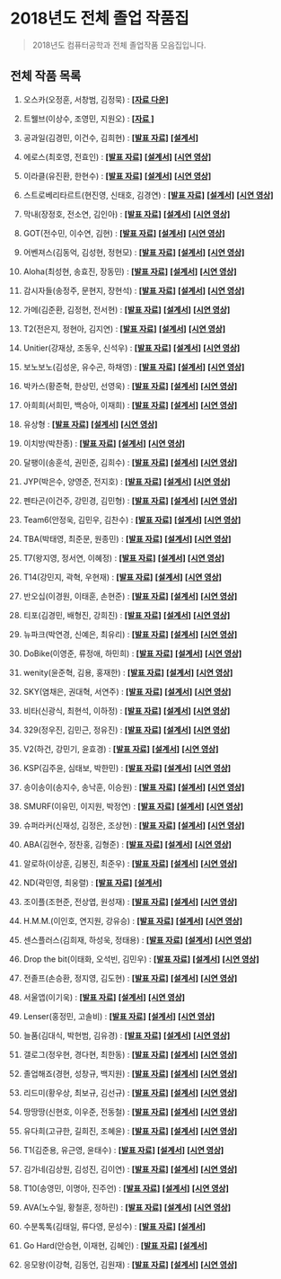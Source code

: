 # 2018년도 전체 졸업 작품집
> 2018년도 컴퓨터공학과 전체 졸업작품 모음집입니다.

## 전체 작품 목록

1. 오스카(오정훈, 서창범, 김정묵) :  [__[자료 다운]__](./src/1_zip)
2. 트웰브(이상수, 조영민, 지원오) :  [__[자료 ]__](./src/2_zip.zip)
3. 공과일(김경민, 이건수, 김희현) :  [__[발표 자료]__](./src/3_ppt.pptx) [__[설계서]__](.src/3_design.hwp)
4. 에로스(최호영, 전효인) : [__[발표 자료]__](./src/4_ppt.pptx) [__[설계서]__](./src/4_design.hwp) [__[시연 영상]__](./src/4_video.mp4)
5. 이라클(유진환, 한현수) : [__[발표 자료]__](./src/5_ppt.pptx) [__[설계서]__](./src/5_design.hwp) [__[시연 영상]__](./src/5_video.mp4)

7. 스트로베리타르트(현진영, 신태호, 김경연) : [__[발표 자료]__](./src/7_ppt.pptx) [__[설계서]__](./src/7_design.docx) [__[시연 영상]__](./src/7_video.mp4)
8. 막내(장정호, 전소연, 김인아) : [__[발표 자료]__](./src/8_ppt.pptx) [__[설계서]__](./src/8_design.pptx) [__[시연 영상]__](./src/8_video.mp4)
9. GOT(전수민, 이수연, 김현) : [__[발표 자료]__](./src/9_ppt.pptx) [__[설계서]__](./src/9_design.hwp) [__[시연 영상]__](./src/9_video.mp4)
10. 어벤져스(김동억, 김성현, 정현모) : [__[발표 자료]__](./src/10_ppt.pptx) [__[설계서]__](./src/10_design.hwp) [__[시연 영상]__](./src/10_video.mp4)
11. Aloha(최성현, 송효진, 장동민) : [__[발표 자료]__](./src/11_ppt.pptx) [__[설계서]__](./src/11_design.hwp) [__[시연 영상]__](./src/11_video.mp4)
12. 감시자들(송정주, 문현지, 장현석) : [__[발표 자료]__](./src/12_ppt.pptx) [__[설계서]__](./src/12_design.hwp) [__[시연 영상]__](./src/12_video.mp4)
13. 가메(김준환, 김정현, 전서현) : [__[발표 자료]__](./src/13_ppt.pptx) [__[설계서]__](./src/13_design.docx) [__[시연 영상]__](./src/13_video.txt)
14. T2(전은지, 정현아, 김지연) : [__[발표 자료]__](./src/14_ppt.pptx) [__[설계서]__](./src/14_design.hwp) [__[시연 영상]__](./src/14_video.mp4)
15. Unitier(강재상, 조동우, 신석우) : [__[발표 자료]__](./src/15_ppt.pptx) [__[설계서]__](./src/15_design.docx) [__[시연 영상]__](https://www.youtube.com/watch?v=gZ2Hj7UBU0E&feature=youtu.be)
16. 보노보노(김성운, 유수곤, 하채영) : [__[발표 자료]__](./src/16_ppt.pptx) [__[설계서]__](./src/16_design.hwp) [__[시연 영상]__](./src/16_video.mp4)
17. 박카스(황준혁, 한상민, 선영욱) : [__[발표 자료]__](./src/17_ppt.pptx) [__[설계서]__](./src/17_design.hwp) [__[시연 영상]__](./src/17_video.mp4)
18. 아희희(서희민, 백승아, 이재희) : [__[발표 자료]__](./src/18_ppt.pptx) [__[설계서]__](./src/18_design.hwp) [__[시연 영상]__](./src/18_video.mp4)
19. 유상형 : [__[발표 자료]__](./src/19_ppt.pptx) [__[설계서]__](./src/19_design.docx) [__[시연 영상]__](./src/19_video.mp4)
20. 이치방(박찬종) : [__[발표 자료]__](./src/20_ppt.pptx) [__[설계서]__](./src/20_design.docx) [__[시연 영상]__](./src/20_video.mp4)
21. 달팽이(송훈석, 권민준, 김희수) : [__[발표 자료]__](./src/21_ppt.pptx) [__[설계서]__](./src/21_design.hwp) [__[시연 영상]__](./src/21_video.avi)
22. JYP(박은수, 양영준, 전지호) : [__[발표 자료]__](./src/22_ppt.pptx) [__[설계서]__](./src/22_design.hwp) [__[시연 영상]__](./src/22_video.mp4)
23. 펜타곤(이건주, 강민경, 김민형) : [__[발표 자료]__](./src/23_ppt.pptx) [__[설계서]__](./src/23_design.hwp) [__[시연 영상]__](./src/23_video.mp4)
24. Team6(안정욱, 김민우, 김찬수) : [__[발표 자료]__](./src/24_ppt.pptx) [__[설계서]__](./src/24_design.hwp) [__[시연 영상]__](./src/24_video.mp4)
25. TBA(박태영, 최준문, 원종민) : [__[발표 자료]__](./src/25_ppt.pptx) [__[설계서]__](./src/25_design.hwp) [__[시연 영상]__](./src/25_video.mp4)
26. T7(왕지영, 정서연, 이혜정) : [__[발표 자료]__](./src/26_ppt.pptx) [__[설계서]__](./src/26_design.docx) [__[시연 영상]__](./src/26_video.mp4)
27. T14(강민지, 곽혁, 우현재) : [__[발표 자료]__](./src/27_ppt.pptx) [__[설계서]__](./src/27_design.hwp) [__[시연 영상]__](./src/27_video.mp4)

29. 반오십(이경원, 이태훈, 손현준) : [__[발표 자료]__](./src/29_ppt.pptx) [__[설계서]__](./src/29_design.hwp) [__[시연 영상]__](./src/29_video.mp4)
30. 티포(김경민, 배형진, 강희진) : [__[발표 자료]__](./src/30_ppt.pptx) [__[설계서]__](./src/30_design.hwp) [__[시연 영상]__](./src/30_video.txt)
31. 뉴파크(박연경, 신예은, 최유리) : [__[발표 자료]__](./src/31_ppt.pptx) [__[설계서]__](./src/31_design.docx) [__[시연 영상]__](./src/31_video.mp4)
32. DoBike(이영준, 류정애, 하민희) : [__[발표 자료]__](./src/32_ppt.pdf) [__[설계서]__](./src/32_design.docx) [__[시연 영상]__](./src/32_video.mp4)
33. wenity(윤준혁, 김용, 홍재한) : [__[발표 자료]__](./src/33_ppt.pptx) [__[설계서]__](./src/33_design.hwp) [__[시연 영상]__](./src/33_video.txt)
34. SKY(염채은, 권대혁, 서연주) : [__[발표 자료]__](./src/34_ppt.pptx) [__[설계서]__](./src/34_design.hwp) [__[시연 영상]__](./src/34_video.mp4)
35. 비타(신광식, 최현석, 이하정) : [__[발표 자료]__](./src/35_ppt.pptx) [__[설계서]__](./src/35_design.hwp) [__[시연 영상]__](./src/35_video.txt)
36. 329(정우진, 김민근, 정유진) : [__[발표 자료]__](./src/36_ppt.pptx) [__[설계서]__](./src/36_design.hwp) [__[시연 영상]__](./src/36_video.txt)
37. V2(하건, 강민기, 윤효경) : [__[발표 자료]__](./src/37_ppt.pptx) [__[설계서]__](./src/37_design.doc) [__[시연 영상]__](./src/37_video.mp4)
38. KSP(김주윤, 심태보, 박한민) : [__[발표 자료]__](./src/38_ppt.pptx) [__[설계서]__](./src/38_design.hwp) [__[시연 영상]__](./src/38_video.mp4)
39. 송이송이(송지수, 송낙훈, 이승원) : [__[발표 자료]__](./src/39_ppt.pdf) [__[설계서]__](./src/39_design.doc) [__[시연 영상]__](./src/39_video.txt)
40. SMURF(이유민, 이지원, 박정연) : [__[발표 자료]__](./src/40_ppt.pptx) [__[설계서]__](./src/40_design.doc) [__[시연 영상]__](./src/40_video.mp4)
41. 슈퍼라커(신재성, 김정은, 조상현) : [__[발표 자료]__](./src/41_ppt.pptx) [__[설계서]__](./src/41_design.doc) [__[시연 영상]__](./src/41_video.mp4)
42. ABA(김현수, 정찬홍, 김형준) : [__[발표 자료]__](./src/42_ppt.pptx) [__[설계서]__](./src/42_design.docx) [__[시연 영상]__](./src/42_video.mp4)
43. 알로하(이상훈, 김봉진, 최준우) : [__[발표 자료]__](./src/43_ppt.pptx) [__[설계서]__](./src/43_design.doc) [__[시연 영상]__](./src/43_video.mp4)
44. ND(곽민영, 최웅렬) : [__[발표 자료]__](./src/44_ppt.pptx) [__[설계서]__](./src/44_design.doc)
45. 조이플(조현준, 전상엽, 원성재) : [__[발표 자료]__](./src/45_ppt.pptx) [__[설계서]__](./src/45_design.hwp) [__[시연 영상]__](./src/45_video.mp4)
46. H.M.M.(이인호, 연지원, 강유승) : [__[발표 자료]__](./src/46_ppt.pptx) [__[설계서]__](./src/46_design.docx) [__[시연 영상]__](./src/46_video.mp4)
47. 센스플러스(김희재, 하성욱, 정태용) : [__[발표 자료]__](./src/47_ppt.pptx) [__[설계서]__](./src/47_design.hwp) [__[시연 영상]__](./src/47_video.txt)
48. Drop the bit(이태화, 오석빈, 김민우) : [__[발표 자료]__](./src/48_ppt.pptx) [__[설계서]__](./src/48_design.doc) [__[시연 영상]__](./src/48_video.txt)

50. 전졸프(손승환, 정지영, 김도현) : [__[발표 자료]__](./src/50_ppt.pptx) [__[설계서]__](./src/50_design.hwp) [__[시연 영상]__](./src/50_video.txt)
51. 서울앱(이기욱) : [__[발표 자료]__](./src/51_ppt.pptx) [__[설계서]__](./src/51_design.hwp) [__[시연 영상]__](./src/51_video.txt)
52. Lenser(홍정민, 고솔비) : [__[발표 자료]__](./src/52_ppt.pptx) [__[설계서]__](./src/52_design.hwp) [__[시연 영상]__](./src/52_video.mp4)
53. 늘품(김대식, 박현범, 김유경) : [__[발표 자료]__](./src/53_ppt.pptx) [__[설계서]__](./src/53_design.hwp) [__[시연 영상]__](./src/53_video.mp4)
54. 갤로그(정우현, 경다현, 최한동) : [__[발표 자료]__](./src/54_ppt.pptx) [__[설계서]__](./src/54_design.hwp) [__[시연 영상]__](./src/54_video.mp4)
55. 졸업해죠(경현, 성창규, 백지원) : [__[발표 자료]__](./src/55_ppt.pptx) [__[설계서]__](./src/55_design.hwp) [__[시연 영상]__](./src/55_video.mp4)
56. 리드미(황우상, 최보규, 김선규) : [__[발표 자료]__](./src/56_ppt.pptx) [__[설계서]__](./src/56_design.hwp) [__[시연 영상]__](./src/56_video.mp4)
57. 땅땅땅(신현호, 이우준, 전동철) : [__[발표 자료]__](./src/57_ppt.pptx) [__[설계서]__](./src/57_design.hwp) [__[시연 영상]__](./src/57_video.mp4)
58. 유다희(고규한, 길희진, 조혜윤) : [__[발표 자료]__](./src/58_ppt.pptx) [__[설계서]__](./src/58_design.hwp) [__[시연 영상]__](./src/58_video.mp4)
59. T1(김준용, 유근영, 윤태수) : [__[발표 자료]__](./src/59_ppt.pdf) [__[설계서]__](./src/59_design.hwp) [__[시연 영상]__](./src/59_video.mp4)
60. 김가네(김상원, 김성진, 김이연) : [__[발표 자료]__](./src/60_ppt.pptx) [__[설계서]__](./src/60_design.hwp) [__[시연 영상]__](./src/60_video.mp4)
61. T10(송영민, 이명아, 진주언) : [__[발표 자료]__](./src/61_ppt.pptx) [__[설계서]__](./src/61_design.docx) [__[시연 영상]__](./src/61_video.mp4)
62. AVA(노수일, 황철훈, 정하린) : [__[발표 자료]__](./src/62_ppt.pptx) [__[설계서]__](./src/62_design.hwp) [__[시연 영상]__](./src/62_video.mp4)
63. 수분톡톡(김태일, 류다영, 문성수) : [__[발표 자료]__](./src/63_ppt.pptx) [__[설계서]__](./src/63_design.hwp)
64. Go Hard(안승현, 이재현, 김혜인) : [__[발표 자료]__](./src/64_ppt.pptx) [__[설계서]__](./src/64_design.doc)
65. 응모왕(이강혁, 김동언, 김원재) : [__[발표 자료]__](./src/65_ppt.pptx) [__[설계서]__](./src/65_design.docx) [__[시연 영상]__](./src/65_video.mp4)
